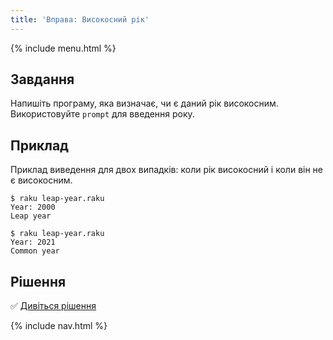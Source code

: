 ```yaml
---
title: 'Вправа: Високосний рік'
---
```


{% include menu.html %}

## Завдання

Напишіть програму, яка визначає, чи є даний рік високосним. Використовуйте `prompt` для введення року.

## Приклад

Приклад виведення для двох випадків: коли рік високосний і коли він не є високосним.

```console
$ raku leap-year.raku
Year: 2000
Leap year

$ raku leap-year.raku
Year: 2021
Common year
```

## Рішення

✅ [Дивіться рішення](solution)

{% include nav.html %}